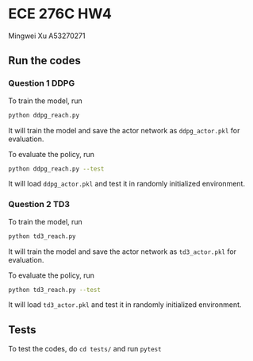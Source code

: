 # ECE 276C HW4

Mingwei Xu A53270271

## Run the codes

### Question 1 DDPG

To train the model, run

```bash
python ddpg_reach.py
```

It will train the model and save the actor network as `ddpg_actor.pkl` for evaluation.

To evaluate the policy, run

```bash
python ddpg_reach.py --test
```

It will load `ddpg_actor.pkl` and test it in randomly initialized environment.

### Question 2 TD3

To train the model, run

```bash
python td3_reach.py
```

It will train the model and save the actor network as `td3_actor.pkl` for evaluation.

To evaluate the policy, run

```bash
python td3_reach.py --test
```

It will load `td3_actor.pkl` and test it in randomly initialized environment.

## Tests

To test the codes, do `cd tests/` and run `pytest`